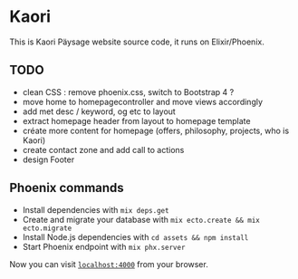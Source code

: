 # Kaori

This is Kaori Päysage website source code, it runs on Elixir/Phoenix.


## TODO
- clean CSS : remove phoenix.css, switch to Bootstrap 4 ?
- move home to homepagecontroller and move views accordingly
- add met desc / keyword, og etc to layout
- extract homepage header from layout to homepage template
- créate more content for homepage (offers, philosophy, projects, who is Kaori)
- create contact zone and add call to actions
- design Footer


## Phoenix commands

  * Install dependencies with `mix deps.get`
  * Create and migrate your database with `mix ecto.create && mix ecto.migrate`
  * Install Node.js dependencies with `cd assets && npm install`
  * Start Phoenix endpoint with `mix phx.server`

Now you can visit [`localhost:4000`](http://localhost:4000) from your browser.
